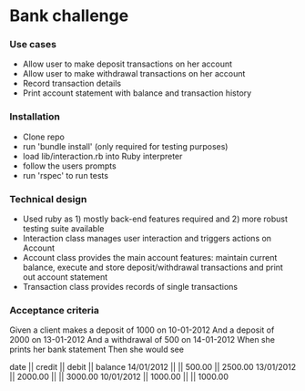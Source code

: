 # Bank challenge

### Use cases
- Allow user to make deposit transactions on her account
- Allow user to make withdrawal transactions on her account
- Record transaction details
- Print account statement with balance and transaction history

### Installation
- Clone repo
- run 'bundle install' (only required for testing purposes)
- load lib/interaction.rb into Ruby interpreter
- follow the users prompts
- run 'rspec' to run tests

### Technical design
- Used ruby as 1) mostly back-end features required and 2) more robust testing suite available
- Interaction class manages user interaction and triggers actions on Account
- Account class provides the main account features: maintain current balance, execute and store deposit/withdrawal transactions and print out account statement
- Transaction class provides records of single transactions

### Acceptance criteria

Given a client makes a deposit of 1000 on 10-01-2012
And a deposit of 2000 on 13-01-2012
And a withdrawal of 500 on 14-01-2012
When she prints her bank statement
Then she would see

date || credit || debit || balance
14/01/2012 || || 500.00 || 2500.00
13/01/2012 || 2000.00 || || 3000.00
10/01/2012 || 1000.00 || || 1000.00
